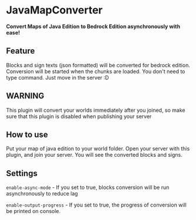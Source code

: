 # JavaMapConverter
**Convert Maps of Java Edition to Bedrock Edition asynchronously with ease!**


## Feature
Blocks and sign texts (json formatted) will be converted for bedrock edition.
Conversion will be started when the chunks are loaded.
You don't need to type command. Just move in the server :D


## WARNING
This plugin will convert your worlds immediately after you joined, so make sure that this plugin is disabled when publishing your server


## How to use
Put your map of java edition to your world folder. Open your server with this plugin, and join your server. You will see the converted blocks and signs.


## Settings
`enable-async-mode` - If you set to true, blocks conversion will be run asynchronously to reduce lag

`enable-output-progress` - If you set to true, the progress of conversion will be printed on console.